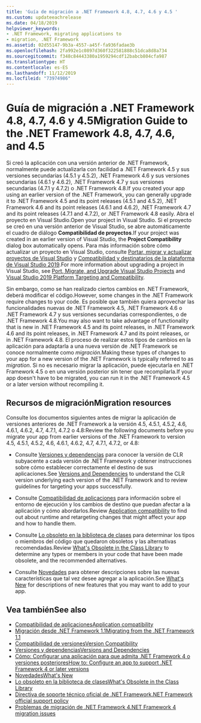 ```yaml
---
title: 'Guía de migración a .NET Framework 4.8, 4.7, 4.6 y 4.5 '
ms.custom: updateeachrelease
ms.date: 04/18/2019
helpviewer_keywords:
- .NET Framework, migrating applications to
- migration, .NET Framework
ms.assetid: 02d55147-9b3a-4557-a45f-fa936fadae3b
ms.openlocfilehash: 2fa992e1c0897d360f322581888c51dca8d8a734
ms.sourcegitcommit: f348c84443380a1959294cdf12babcb804cfa987
ms.translationtype: HT
ms.contentlocale: es-ES
ms.lasthandoff: 11/12/2019
ms.locfileid: "73974986"
---
```

# <a name="migration-guide-to-the-net-framework-48-47-46-and-45"></a><span data-ttu-id="bbdb0-102">Guía de migración a .NET Framework 4.8, 4.7, 4.6 y 4.5</span><span class="sxs-lookup"><span data-stu-id="bbdb0-102">Migration Guide to the .NET Framework 4.8, 4.7, 4.6, and 4.5</span></span>

<span data-ttu-id="bbdb0-103">Si creó la aplicación con una versión anterior de .NET Framework, normalmente puede actualizarla con facilidad a .NET Framework 4.5 y sus versiones secundarias (4.5.1 y 4.5.2), .NET Framework 4.6 y sus versiones secundarias (4.6.1 y 4.6.2), .NET Framework 4.7 y sus versiones secundarias (4.7.1 y 4.7.2) o .NET Framework 4.8.</span><span class="sxs-lookup"><span data-stu-id="bbdb0-103">If you created your app using an earlier version of the .NET Framework, you can generally upgrade it to .NET Framework 4.5 and its point releases (4.5.1 and 4.5.2), .NET Framework 4.6 and its point releases (4.6.1 and 4.6.2), .NET Framework 4.7 and its point releases (4.7.1 and 4.7.2), or .NET Framework 4.8 easily.</span></span> <span data-ttu-id="bbdb0-104">Abra el proyecto en Visual Studio.</span><span class="sxs-lookup"><span data-stu-id="bbdb0-104">Open your project in Visual Studio.</span></span> <span data-ttu-id="bbdb0-105">Si el proyecto se creó en una versión anterior de Visual Studio, se abre automáticamente el cuadro de diálogo **Compatibilidad de proyectos**.</span><span class="sxs-lookup"><span data-stu-id="bbdb0-105">If your project was created in an earlier version of Visual Studio, the **Project Compatibility** dialog box automatically opens.</span></span> <span data-ttu-id="bbdb0-106">Para más información sobre cómo actualizar un proyecto en Visual Studio, consulte [Portar, migrar y actualizar proyectos de Visual Studio](/visualstudio/porting/port-migrate-and-upgrade-visual-studio-projects) y [Compatibilidad y destinatarios de la plataforma de Visual Studio 2019](/visualstudio/releases/2019/compatibility).</span><span class="sxs-lookup"><span data-stu-id="bbdb0-106">For more information about upgrading a project in Visual Studio, see [Port, Migrate, and Upgrade Visual Studio Projects](/visualstudio/porting/port-migrate-and-upgrade-visual-studio-projects) and [Visual Studio 2019 Platform Targeting and Compatibility](/visualstudio/releases/2019/compatibility).</span></span>

 <span data-ttu-id="bbdb0-107">Sin embargo, como se han realizado ciertos cambios en .NET Framework, deberá modificar el código.</span><span class="sxs-lookup"><span data-stu-id="bbdb0-107">However, some changes in the .NET Framework require changes to your code.</span></span> <span data-ttu-id="bbdb0-108">Es posible que también quiera aprovechar las funcionalidades nuevas de .NET Framework 4.5, .NET Framework 4.6 o .NET Framework 4.7 y sus versiones secundarias correspondientes, o de .NET Framework 4.8.</span><span class="sxs-lookup"><span data-stu-id="bbdb0-108">You may also want to take advantage of functionality that is new in .NET Framework 4.5 and its point releases, in .NET Framework 4.6 and its point releases, in .NET Framework 4.7 and its point releases, or in .NET Framework 4.8.</span></span> <span data-ttu-id="bbdb0-109">El proceso de realizar estos tipos de cambios en la aplicación para adaptarla a una nueva versión de .NET Framework se conoce normalmente como *migración*.</span><span class="sxs-lookup"><span data-stu-id="bbdb0-109">Making these types of changes to your app for a new version of the .NET Framework is typically referred to as *migration*.</span></span> <span data-ttu-id="bbdb0-110">Si no es necesario migrar la aplicación, puede ejecutarla en .NET Framework 4.5 o en una versión posterior sin tener que recompilarla.</span><span class="sxs-lookup"><span data-stu-id="bbdb0-110">If your app doesn't have to be migrated, you can run it in the .NET Framework 4.5 or a later version without recompiling it.</span></span>

## <a name="migration-resources"></a><span data-ttu-id="bbdb0-111">Recursos de migración</span><span class="sxs-lookup"><span data-stu-id="bbdb0-111">Migration resources</span></span>

<span data-ttu-id="bbdb0-112">Consulte los documentos siguientes antes de migrar la aplicación de versiones anteriores de .NET Framework a la versión 4.5, 4.5.1, 4.5.2, 4.6, 4.6.1, 4.6.2, 4.7, 4.7.1, 4.7.2 o 4.8:</span><span class="sxs-lookup"><span data-stu-id="bbdb0-112">Review the following documents before you migrate your app from earlier versions of the .NET Framework to version 4.5, 4.5.1, 4.5.2, 4.6, 4.6.1, 4.6.2, 4.7, 4.7.1, 4.7.2, or 4.8:</span></span>

- <span data-ttu-id="bbdb0-113">Consulte [Versiones y dependencias](versions-and-dependencies.md) para conocer la versión de CLR subyacente a cada versión de .NET Framework y obtener instrucciones sobre cómo establecer correctamente el destino de sus aplicaciones.</span><span class="sxs-lookup"><span data-stu-id="bbdb0-113">See [Versions and Dependencies](versions-and-dependencies.md) to understand the CLR version underlying each version of the .NET Framework and to review guidelines for targeting your apps successfully.</span></span>

- <span data-ttu-id="bbdb0-114">Consulte [Compatibilidad de aplicaciones](application-compatibility.md) para información sobre el entorno de ejecución y los cambios de destino que puedan afectar a la aplicación y cómo abordarlos.</span><span class="sxs-lookup"><span data-stu-id="bbdb0-114">Review [Application compatibility](application-compatibility.md) to find out about runtime and retargeting changes that might affect your app and how to handle them.</span></span>

- <span data-ttu-id="bbdb0-115">Consulte [Lo obsoleto en la biblioteca de clases](../whats-new/whats-obsolete.md) para determinar los tipos o miembros del código que quedaron obsoletos y las alternativas recomendadas.</span><span class="sxs-lookup"><span data-stu-id="bbdb0-115">Review [What's Obsolete in the Class Library](../whats-new/whats-obsolete.md) to determine any types or members in your code that have been made obsolete, and the recommended alternatives.</span></span>

- <span data-ttu-id="bbdb0-116">Consulte [Novedades](../whats-new/index.md) para obtener descripciones sobre las nuevas características que tal vez desee agregar a la aplicación.</span><span class="sxs-lookup"><span data-stu-id="bbdb0-116">See [What's New](../whats-new/index.md) for descriptions of new features that you may want to add to your app.</span></span>

## <a name="see-also"></a><span data-ttu-id="bbdb0-117">Vea también</span><span class="sxs-lookup"><span data-stu-id="bbdb0-117">See also</span></span>

- [<span data-ttu-id="bbdb0-118">Compatibilidad de aplicaciones</span><span class="sxs-lookup"><span data-stu-id="bbdb0-118">Application compatibility</span></span>](application-compatibility.md)
- [<span data-ttu-id="bbdb0-119">Migración desde .NET Framework 1.1</span><span class="sxs-lookup"><span data-stu-id="bbdb0-119">Migrating from the .NET Framework 1.1</span></span>](migrating-from-the-net-framework-1-1.md)
- [<span data-ttu-id="bbdb0-120">Compatibilidad de versiones</span><span class="sxs-lookup"><span data-stu-id="bbdb0-120">Version Compatibility</span></span>](version-compatibility.md)
- [<span data-ttu-id="bbdb0-121">Versiones y dependencias</span><span class="sxs-lookup"><span data-stu-id="bbdb0-121">Versions and Dependencies</span></span>](versions-and-dependencies.md)
- [<span data-ttu-id="bbdb0-122">Cómo: Configurar una aplicación para que admita .NET Framework 4 o versiones posteriores</span><span class="sxs-lookup"><span data-stu-id="bbdb0-122">How to: Configure an app to support .NET Framework 4 or later versions</span></span>](how-to-configure-an-app-to-support-net-framework-4-or-4-5.md)
- [<span data-ttu-id="bbdb0-123">Novedades</span><span class="sxs-lookup"><span data-stu-id="bbdb0-123">What's New</span></span>](../whats-new/index.md)
- [<span data-ttu-id="bbdb0-124">Lo obsoleto en la biblioteca de clases</span><span class="sxs-lookup"><span data-stu-id="bbdb0-124">What's Obsolete in the Class Library</span></span>](../whats-new/whats-obsolete.md)
- [<span data-ttu-id="bbdb0-125">Directiva de soporte técnico oficial de .NET Framework</span><span class="sxs-lookup"><span data-stu-id="bbdb0-125">.NET Framework official support policy</span></span>](https://dotnet.microsoft.com/platform/support/policy/dotnet-framework)
- [<span data-ttu-id="bbdb0-126">Problemas de migración de .NET Framework 4</span><span class="sxs-lookup"><span data-stu-id="bbdb0-126">.NET Framework 4 migration issues</span></span>](net-framework-4-migration-issues.md)
